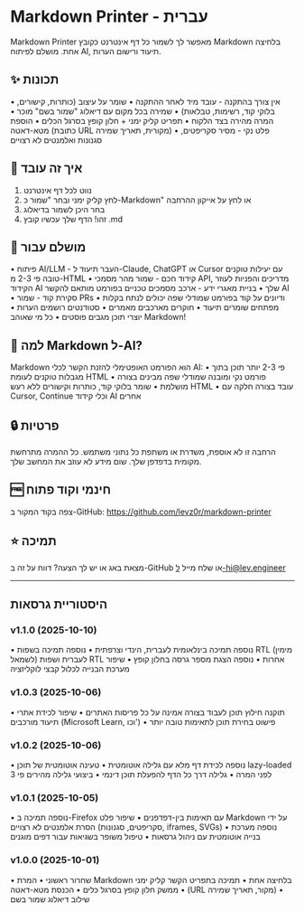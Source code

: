 # Markdown Printer - עברית

Markdown Printer מאפשר לך לשמור כל דף אינטרנט כקובץ Markdown בלחיצה אחת. מושלם לפיתוח AI, תיעוד ורישום הערות.

## ✨ תכונות

• אין צורך בהתקנה - עובד מיד לאחר ההתקנה
• שומר על עיצוב (כותרות, קישורים, בלוקי קוד, רשימות, טבלאות)
• שמירה בכל מקום עם דיאלוג "שמור בשם" מוכר
• המרה מהירה בצד הלקוח
• תפריט קליק ימני + חלון קופץ בסרגל הכלים
• הוספת מטא-דאטה (כתובת URL מקורית, תאריך שמירה)
• פלט נקי - מסיר סקריפטים, סגנונות ואלמנטים לא רצויים

## 🎯 איך זה עובד

1. נווט לכל דף אינטרנט
2. לחץ קליק ימני ובחר "שמור כ-Markdown" או לחץ על אייקון ההרחבה
3. בחר היכן לשמור בדיאלוג
4. זהו! הדף שלך עכשיו קובץ .md

## 📝 מושלם עבור

• פיתוח AI/LLM - העבר תיעוד ל-Claude, ChatGPT או Cursor עם יעילות טוקנים טובה פי 2-3 מ-HTML
• קידוד חכם - שמור מהר מסמכי API, מדריכים והפניות לעוזר הקידוד AI שלך
• בניית מאגרי ידע - ארכב מסמכים טכניים בפורמט מותאם להקשר AI
• סקירת קוד - שמור PRs ודיונים על קוד בפורמט שמודלי שפה יכולים לנתח בקלות
• מפתחים שומרים תיעוד
• חוקרים מארכבים מאמרים
• סטודנטים רושמים הערות
• יוצרי תוכן מגבים פוסטים
• כל מי שאוהב Markdown!

## 🤖 למה Markdown ל-AI?

Markdown הוא הפורמט האופטימלי להזנת הקשר לכלי AI:
• פי 2-3 יותר תוכן בתוך מגבלות טוקנים לעומת HTML
• פורמט נקי ומובנה שמודלי שפה מבינים בצורה מושלמת
• שומר בלוקי קוד, כותרות וקישורים ללא רעש HTML
• עובד בצורה חלקה עם Cursor, Continue וכלי קידוד AI אחרים

## 🔒 פרטיות

הרחבה זו לא אוספת, משדרת או משתפת כל נתוני משתמש. כל ההמרה מתרחשת מקומית בדפדפן שלך. שום מידע לא עוזב את המחשב שלך.

## 🆓 חינמי וקוד פתוח

צפה בקוד המקור ב-GitHub: https://github.com/levz0r/markdown-printer

## ⭐ תמיכה

מצאת באג או יש לך הצעה? דווח על זה ב-GitHub או שלח מייל ל-hi@lev.engineer

---

## היסטוריית גרסאות

### v1.1.0 (2025-10-10)

• נוספה תמיכה בינלאומית לעברית, הינדי וצרפתית
• נוספה תמיכה בשפות RTL (מימין לשמאל) לעברית ושפות RTL אחרות
• נוספה הצגת מספר גרסה בחלון קופץ
• שיפור מערכת הבנייה לכלול קבצי לוקליזציה

### v1.0.3 (2025-10-06)

• תוקנה חילוץ תוכן לעבוד בצורה אמינה על כל פריסות האתרים
• שיפור לכידת אתרי תיעוד מורכבים (Microsoft Learn, וכו')
• פישוט בחירת תוכן לתאימות טובה יותר

### v1.0.2 (2025-10-06)

• נוספה לכידת דף מלא עם גלילה אוטומטית
• טעינה אוטומטית של תוכן lazy-loaded לפני המרה
• גלילה דרך כל הדף להפעלת תוכן דינמי
• ביצועי גלילה מהירים פי 3

### v1.0.1 (2025-10-05)

• נוספה תמיכה ב-Firefox עם תאימות בין-דפדפנים
• שיפור פלט Markdown על ידי הסרת אלמנטים לא רצויים (סקריפטים, סגנונות, iframes, SVGs)
• נוספה מערכת בנייה אוטומטית עם ניהול גרסאות
• טיפול משופר בשגיאות עבור דפים מוגנים

### v1.0.0 (2025-10-01)

• שחרור ראשוני
• המרת Markdown בלחיצה אחת
• תמיכה בתפריט הקשר קליק ימני
• ממשק חלון קופץ בסרגל כלים
• הכנסת מטא-דאטה (URL מקור, תאריך שמירה)
• שילוב דיאלוג שמור בשם
